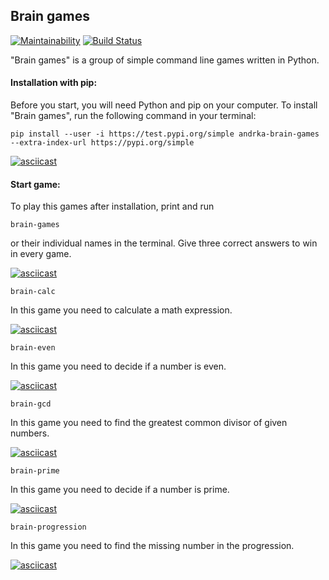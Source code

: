## Brain games

[![Maintainability](https://api.codeclimate.com/v1/badges/1515125521eb60b231c8/maintainability)](https://codeclimate.com/github/Andrka/python-project-lvl1/maintainability) [![Build Status](https://travis-ci.org/Andrka/python-project-lvl1.svg?branch=master)](https://travis-ci.org/Andrka/python-project-lvl1)

"Brain games" is a group of simple command line games written in Python.

#### Installation with pip:

Before you start, you will need Python and pip on your computer. To install "Brain games", run the following command in your terminal:

`pip install --user -i https://test.pypi.org/simple andrka-brain-games --extra-index-url https://pypi.org/simple`

[![asciicast](https://asciinema.org/a/2LY3XeIPC2GicMqUK859ZaYhT.svg)](https://asciinema.org/a/2LY3XeIPC2GicMqUK859ZaYhT)

#### Start game:

To play this games after installation, print and run

`brain-games`

or their individual names in the terminal. Give three correct answers to win in every game.

[![asciicast](https://asciinema.org/a/bUipbbwjiQ9S13E1AOGKpOpYj.svg)](https://asciinema.org/a/bUipbbwjiQ9S13E1AOGKpOpYj)

`brain-calc`

In this game you need to calculate a math expression.

[![asciicast](https://asciinema.org/a/cJFjhirNxh9r7Y1bAEuT7x4bE.svg)](https://asciinema.org/a/cJFjhirNxh9r7Y1bAEuT7x4bE)

`brain-even`

In this game you need to decide if a number is even.

[![asciicast](https://asciinema.org/a/i32Xw95XZmmqLE1WW2aTA8jLM.svg)](https://asciinema.org/a/i32Xw95XZmmqLE1WW2aTA8jLM)

`brain-gcd`

In this game you need to find the greatest common divisor of given numbers.

[![asciicast](https://asciinema.org/a/wcOyVd2tvD57Un1tRjreglpfA.svg)](https://asciinema.org/a/wcOyVd2tvD57Un1tRjreglpfA)

`brain-prime`

In this game you need to decide if a number is prime.

[![asciicast](https://asciinema.org/a/xgp1ejHOpPjzbmGaBOe3eXU04.svg)](https://asciinema.org/a/xgp1ejHOpPjzbmGaBOe3eXU04)

`brain-progression`

In this game you need to find the missing number in the progression.

[![asciicast](https://asciinema.org/a/iVw01LDOfXjD1J3QaC1ZqAPp5.svg)](https://asciinema.org/a/iVw01LDOfXjD1J3QaC1ZqAPp5)